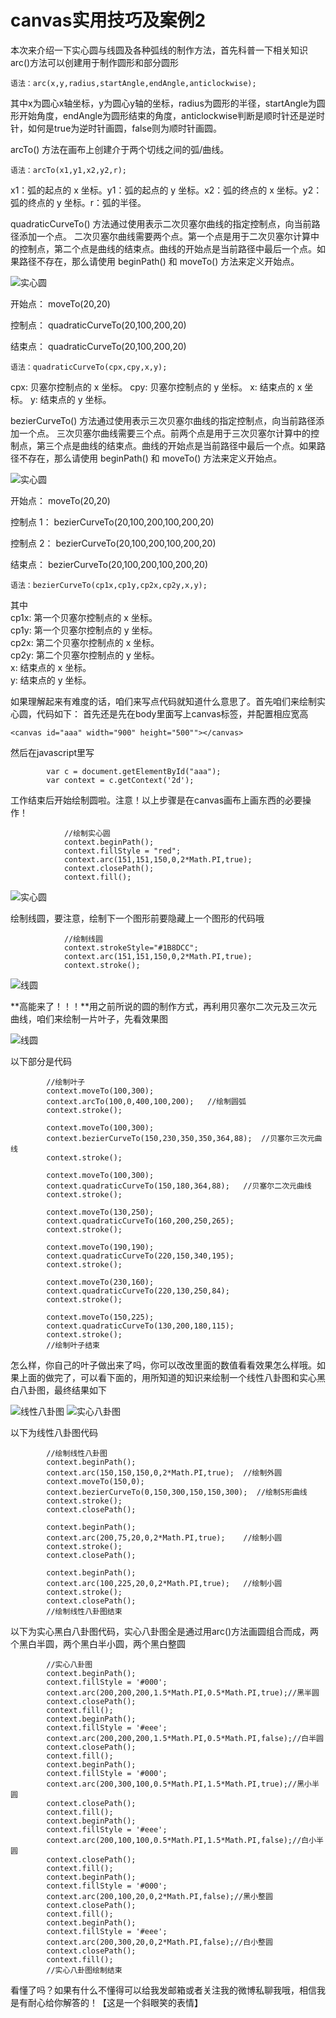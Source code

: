 
# canvas实用技巧及案例2 
本次来介绍一下实心圆与线圆及各种弧线的制作方法，首先科普一下相关知识  
arc()方法可以创建用于制作圆形和部分圆形  

    语法：arc(x,y,radius,startAngle,endAngle,anticlockwise);  

其中x为圆心x轴坐标，y为圆心y轴的坐标，radius为圆形的半径，startAngle为圆形开始角度，endAngle为圆形结束的角度，anticlockwise判断是顺时针还是逆时针，如何是true为逆时针画圆，false则为顺时针画圆。 

arcTo() 方法在画布上创建介于两个切线之间的弧/曲线。

    语法：arcTo(x1,y1,x2,y2,r);
    
 x1：弧的起点的 x 坐标。y1：弧的起点的 y 坐标。x2：弧的终点的 x 坐标。y2：弧的终点的 y 坐标。r：弧的半径。  

quadraticCurveTo() 方法通过使用表示二次贝塞尔曲线的指定控制点，向当前路径添加一个点。
二次贝塞尔曲线需要两个点。第一个点是用于二次贝塞尔计算中的控制点，第二个点是曲线的结束点。曲线的开始点是当前路径中最后一个点。如果路径不存在，那么请使用 beginPath() 和 moveTo() 方法来定义开始点。 

![实心圆](/img/img_quadraticcurve.gif)   

开始点：
moveTo(20,20)

控制点：
quadraticCurveTo(20,100,200,20)

结束点：
quadraticCurveTo(20,100,200,20) 

    语法：quadraticCurveTo(cpx,cpy,x,y);
			
cpx:
贝塞尔控制点的 x 坐标。
cpy:
贝塞尔控制点的 y 坐标。
x:
结束点的 x 坐标。
y:
结束点的 y 坐标。   

bezierCurveTo() 方法通过使用表示三次贝塞尔曲线的指定控制点，向当前路径添加一个点。
三次贝塞尔曲线需要三个点。前两个点是用于三次贝塞尔计算中的控制点，第三个点是曲线的结束点。曲线的开始点是当前路径中最后一个点。如果路径不存在，那么请使用 beginPath() 和 moveTo() 方法来定义开始点。 

![实心圆](/img/img_beziercurve.gif) 

开始点：
moveTo(20,20)

控制点 1：
bezierCurveTo(20,100,200,100,200,20)

控制点 2：
bezierCurveTo(20,100,200,100,200,20)


结束点：
bezierCurveTo(20,100,200,100,200,20) 

    语法：bezierCurveTo(cp1x,cp1y,cp2x,cp2y,x,y);
			
其中  
cp1x:
第一个贝塞尔控制点的 x 坐标。  
cp1y:
第一个贝塞尔控制点的 y 坐标。  
cp2x:
第二个贝塞尔控制点的 x 坐标。  
cp2y: 
第二个贝塞尔控制点的 y 坐标。  
x:
结束点的 x 坐标。  
y:
结束点的 y 坐标。  

如果理解起来有难度的话，咱们来写点代码就知道什么意思了。首先咱们来绘制实心圆，代码如下： 
首先还是先在body里面写上canvas标签，并配置相应宽高  

    <canvas id="aaa" width="900" height="500""></canvas>
    
   然后在javascript里写 
 
			var c = document.getElementById("aaa");
			var context = c.getContext('2d');
		 
工作结束后开始绘制圆啦。注意！以上步骤是在canvas画布上画东西的必要操作！  

    			//绘制实心圆
    			context.beginPath();
    			context.fillStyle = "red";
    			context.arc(151,151,150,0,2*Math.PI,true);
    			context.closePath();
    			context.fill();
			
![实心圆](/img/canvas_shixinyuan.png)  
	
绘制线圆，要注意，绘制下一个图形前要隐藏上一个图形的代码哦

    			//绘制线圆 
    			context.strokeStyle="#1B8DCC";
    			context.arc(151,151,150,0,2*Math.PI,true);
    			context.stroke();  
			
![线圆](/img/canvas_xianyuan.png)  

**高能来了！！！**用之前所说的圆的制作方式，再利用贝塞尔二次元及三次元曲线，咱们来绘制一片叶子，先看效果图  

![线圆](/img/canvas_yezi.png)  

以下部分是代码    

			//绘制叶子  
			context.moveTo(100,300);
			context.arcTo(100,0,400,100,200);	//绘制圆弧
   			context.stroke();
   			
   			context.moveTo(100,300);
			context.bezierCurveTo(150,230,350,350,364,88);	//贝塞尔三次元曲线
   			context.stroke();
   			
   			context.moveTo(100,300);
   			context.quadraticCurveTo(150,180,364,88);	//贝塞尔二次元曲线
   			context.stroke();
   			
   			context.moveTo(130,250);
   			context.quadraticCurveTo(160,200,250,265);
   			context.stroke();
   			
   			context.moveTo(190,190);
 			context.quadraticCurveTo(220,150,340,195);
   			context.stroke();
   			
   			context.moveTo(230,160);
   			context.quadraticCurveTo(220,130,250,84);
   			context.stroke();
   			
   			context.moveTo(150,225);
   			context.quadraticCurveTo(130,200,180,115);
   			context.stroke();
 			//绘制叶子结束  
			
怎么样，你自己的叶子做出来了吗，你可以改改里面的数值看看效果怎么样哦。如果上面的做完了，可以看下面的，用所知道的知识来绘制一个线性八卦图和实心黑白八卦图，最终结果如下  

![线性八卦图](/img/canvas_bianxianbagua.png)  ![实心八卦图](/img/canvas_shixinbagua.png)  

以下为线性八卦图代码  

 			//绘制线性八卦图
   			context.beginPath();
   			context.arc(150,150,150,0,2*Math.PI,true);  //绘制外圆
   			context.moveTo(150,0);
   			context.bezierCurveTo(0,150,300,150,150,300);  //绘制S形曲线
   			context.stroke();
   			context.closePath();
   			
   			context.beginPath();
   			context.arc(200,75,20,0,2*Math.PI,true);	//绘制小圆
   			context.stroke();
   			context.closePath();
			
			context.beginPath();
   			context.arc(100,225,20,0,2*Math.PI,true);	//绘制小圆
   			context.stroke();
   			context.closePath();
			//绘制线性八卦图结束
以下为实心黑白八卦图代码，实心八卦图全是通过用arc()方法画圆组合而成，两个黑白半圆，两个黑白半小圆，两个黑白整圆  

			//实心八卦图
			context.beginPath();
			context.fillStyle = '#000';
			context.arc(200,200,200,1.5*Math.PI,0.5*Math.PI,true);//黑半圆
			context.closePath();
			context.fill();
			context.beginPath();
			context.fillStyle = '#eee';
			context.arc(200,200,200,1.5*Math.PI,0.5*Math.PI,false);//白半圆
			context.closePath();
			context.fill();
			context.beginPath();
			context.fillStyle = '#000';
			context.arc(200,300,100,0.5*Math.PI,1.5*Math.PI,true);//黑小半圆
			context.closePath();
			context.fill();
			context.beginPath();
			context.fillStyle = '#eee';
			context.arc(200,100,100,0.5*Math.PI,1.5*Math.PI,false);//白小半圆
			context.closePath();
			context.fill();
			context.beginPath();
			context.fillStyle = '#000';
			context.arc(200,100,20,0,2*Math.PI,false);//黑小整圆
			context.closePath();
			context.fill();
			context.beginPath();
			context.fillStyle = '#eee';
			context.arc(200,300,20,0,2*Math.PI,false);//白小整圆
			context.closePath();
			context.fill();
			//实心八卦图绘制结束  
			
看懂了吗？如果有什么不懂得可以给我发邮箱或者关注我的微博私聊我哦，相信我是有耐心给你解答的！【这是一个斜眼笑的表情】
